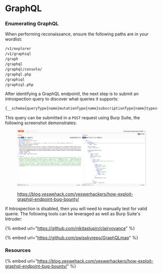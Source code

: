 # GraphQL

### Enumerating GraphQL

When performing reconaissance, ensure the following paths are in your wordlist:

```bash
/v1/explorer
/v1/graphiql
/graph
/graphql
/graphql/console/
/graphql.php
/graphiql
/graphiql.php
```

After identifying a GraphQL endpointl, the next step is to submit an introspection query to discover what queries it supports:

```graphql
{__schema{queryType{name}mutationType{name}subscriptionType{name}types{...FullType}directives{name description locations args{...InputValue}}}}fragment FullType on __Type{kind name description fields(includeDeprecated:true){name description args{...InputValue}type{...TypeRef}isDeprecated deprecationReason}inputFields{...InputValue}interfaces{...TypeRef}enumValues(includeDeprecated:true){name description isDeprecated deprecationReason}possibleTypes{...TypeRef}}fragment InputValue on __InputValue{name description type{...TypeRef}defaultValue}fragment TypeRef on __Type{kind name ofType{kind name ofType{kind name ofType{kind name ofType{kind name ofType{kind name ofType{kind name ofType{kind name}}}}}}}}
```

This query can be submitted in a `POST` request using Burp Suite, the following screenshot demonstrates:

<figure><img src="../../.gitbook/assets/image (3).png" alt=""><figcaption><p><a href="https://blog.yeswehack.com/yeswerhackers/how-exploit-graphql-endpoint-bug-bounty/">https://blog.yeswehack.com/yeswerhackers/how-exploit-graphql-endpoint-bug-bounty/</a></p></figcaption></figure>

If Introspection is disabled, then you will need to manually test for valid querie. The following tools can be leveraged as well as Burp Suite's Intruder:

{% embed url="https://github.com/nikitastupin/clairvoyance" %}

{% embed url="https://github.com/swisskyrepo/GraphQLmap" %}

### Resources

{% embed url="https://blog.yeswehack.com/yeswerhackers/how-exploit-graphql-endpoint-bug-bounty/" %}
